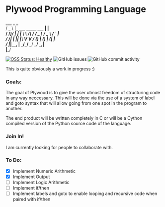 # Plywood Programming Language
   ___ _                               _ <br>
  / _ \ |_   ___      _____   ___   __| |<br>
 / /_)/ | | | \ \ /\ / / _ \ / _ \ / _` |<br>
/ ___/| | |_| |\ V  V / (_) | (_) | (_| |<br>
\/    |_|\__, | \_/\_/ \___/ \___/ \__,_|<br>
         |___/                           <br>
   
[![OSS Status: Healthy](https://img.shields.io/badge/OSS%20Status-Healthy-darkgreen.svg)](OSS_STATUS.md)
![GitHub issues](https://img.shields.io/github/issues-raw/stevenrakhmanchik/Pinewood-Programming-Language)
![GitHub commit activity](https://img.shields.io/github/commit-activity/w/stevenrakhmanchik/Pinewood-Programming-Language)

This is quite obviously a work in progress :)

### Goals:

The goal of Plywood is to give the user utmost freedom of structuring code in any way neccessary. This will be done via the use of a system of label and goto syntax that will allow going from one spot in the program to another.

The end product will be written completely in C or will be a Cython compiled version of the Python source code of the language.

### Join In!

I am currently looking for people to collaborate with. 

### To Do:

- [X] Implement Numeric Arithmetic
- [X] Implement Output
- [ ] Implement Logic Arithmetic
- [ ] Implement if/then
- [ ] Implement labels and goto to enable looping and recursive code when paired with if/then
